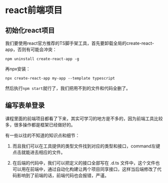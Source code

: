 # react前端项目

## 初始化react项目
我们要使用react官方推荐的TS脚手架工具，首先要卸载全局的create-react-app，否则有可能会冲突：
```ssh
npm uninstall create-react-app -g
```
再npx安装：
```ssh
npx create-react-app my-app --template typescript
```
然后执行`npm start`就行了，我们把用不到的文件和代码全删了。

## 编写表单登录

课程里面的前端项目都看了下来，其实可学习的地方是不多的，因为前端工具比较多，很多操作都是框架已经做好的。

有一些以往的不知道的知识点和细节：

1. 而且我们可以在工具提供的类型文件找到对应的类型和接口，command左键点击就能进去相应的文件。

2. 在后端的代码中，我们可以把定义的接口全部写在 .d.ts 文件中，这个文件也可以用在前端中，通过自动化构建让两个项目同享接口，这样当后端修改了代码影响到了前端的话，前端代码也会报错，严谨。
